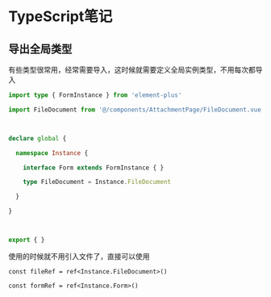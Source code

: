 # TypeScript笔记

## 导出全局类型

有些类型很常用，经常需要导入，这时候就需要定义全局实例类型，不用每次都导入

```typescript
import type { FormInstance } from 'element-plus'

import FileDocument from '@/components/AttachmentPage/FileDocument.vue'



declare global {

  namespace Instance {

    interface Form extends FormInstance { }

    type FileDocument = Instance.FileDocument

  }

}



export { }
```

使用的时候就不用引入文件了，直接可以使用

```vue
const fileRef = ref<Instance.FileDocument>()

const formRef = ref<Instance.Form>()
```

